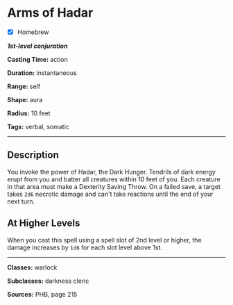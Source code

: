 # Arms of Hadar

- [x] Homebrew

***1st-level conjuration***

**Casting Time:** action

**Duration:** instantaneous

**Range:** self

**Shape:** aura

**Radius:** 10 feet

**Tags:** verbal, somatic

---

## Description
You invoke the power of Hadar, the Dark Hunger.
Tendrils of dark energy erupt from you and batter all creatures within 10 feet of you.
Each creature in that area must make a Dexterity Saving Throw.
On a failed save, a target takes `2d6` necrotic damage and can't take reactions until the end of your next turn.

## At Higher Levels
When you cast this spell using a spell slot of 2nd level or higher, the damage increases by `1d6` for each slot level above 1st.

---

**Classes:** warlock

**Subclasses:** darkness cleric

**Sources:** PHB, page 215

<!-- QA Pass Needed -->
